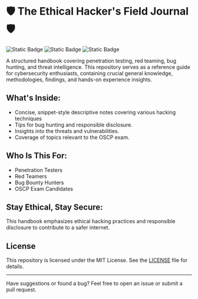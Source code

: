 # 🛡️ The Ethical Hacker's Field Journal 🛡️

![Static Badge](https://img.shields.io/badge/version-1.0-blue) ![Static Badge](https://img.shields.io/badge/alpha-green) ![Static Badge](https://img.shields.io/badge/WIP-orange)

A structured handbook covering penetration testing, red teaming, bug hunting, and threat intelligence. This repository serves as a reference guide for cybersecurity enthusiasts, containing crucial general knowledge, methodologies, findings, and hands-on experience insights.

## What's Inside:

- Concise, snippet-style descriptive notes covering various hacking techniques
- Tips for bug hunting and responsible disclosure.
- Insights into the threats and vulnerabilities.
- Coverage of topics relevant to the OSCP exam.

## Who Is This For:

- Penetration Testers
- Red Teamers
- Bug Bounty Hunters
- OSCP Exam Candidates

## Stay Ethical, Stay Secure:

This handbook emphasizes ethical hacking practices and responsible disclosure to contribute to a safer internet.

## License
This repository is licensed under the MIT License. See the [LICENSE](LICENSE) file for details.

---

Have suggestions or found a bug? Feel free to open an issue or submit a pull request.
